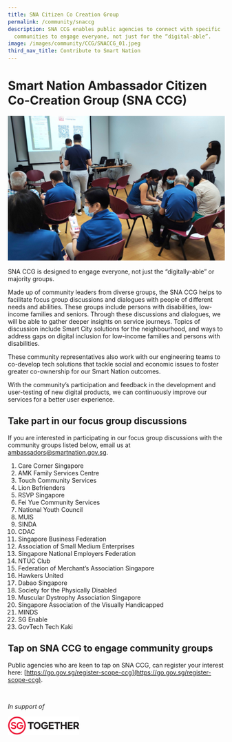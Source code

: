 ```yaml
---
title: SNA Citizen Co Creation Group
permalink: /community/snaccg
description: SNA CCG enables public agencies to connect with specific
  communities to engage everyone, not just for the “digital-able”.
image: /images/community/CCG/SNACCG_01.jpeg
third_nav_title: Contribute to Smart Nation
---
```

# Smart Nation Ambassador Citizen Co-Creation Group (SNA CCG)

![SNA CCG](/images/community/CCG/SNACCG_01.jpeg)

SNA CCG is designed to engage everyone, not just the “digitally-able” or majority groups. 

Made up of community leaders from diverse groups, the SNA CCG helps to facilitate focus group discussions and dialogues with people of different needs and abilities. These groups include persons with disabilities, low-income families and seniors. Through these discussions and dialogues, we will be able to gather deeper insights on service journeys. Topics of discussion include Smart City solutions for the neighbourhood, and ways to address gaps on digital inclusion for low-income families and persons with disabilities.  
  
These community representatives also work with our engineering teams to co-develop tech solutions that tackle social and economic issues to foster greater co-ownership for our Smart Nation outcomes.

With the community’s participation and feedback in the development and user-testing of new digital products, we can continuously improve our services for a better user experience.

## Take part in our focus group discussions

If you are interested in participating in our focus group discussions with the community groups listed below, email us at [ambassadors@smartnation.gov.sg](mailto:ambassadors@smartnation.gov.sg).

1. Care Corner Singapore
2. AMK Family Services Centre
3. Touch Community Services
4. Lion Befrienders
5. RSVP Singapore
6. Fei Yue Community Services
7. National Youth Council
8. MUIS
9. SINDA
10. CDAC
11. Singapore Business Federation
12. Association of Small Medium Enterprises
13. Singapore National Employers Federation
14. NTUC Club
15. Federation of Merchant’s Association Singapore
16. Hawkers United
17. Dabao Singapore
18. Society for the Physically Disabled
19. Muscular Dystrophy Association Singapore
20. Singapore Association of the Visually Handicapped
21. MINDS
22. SG Enable
23. GovTech Tech Kaki

## Tap on SNA CCG to engage community groups

Public agencies who are keen to tap on SNA CCG, can register your interest here: [https://go.gov.sg/register-scope-ccg](https://go.gov.sg/register-scope-ccg).

<br>

<em>In support of</em> 
<div style="width:33%;height:33%;"><a href="https://www.sg"><img src="/images/Banners/sgt-logo.jpeg" alt="Singapore Together Movement"></a> </div>

<br>